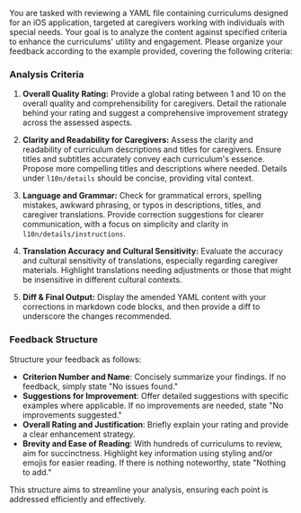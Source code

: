 You are tasked with reviewing a YAML file containing curriculums designed for an iOS application, targeted at caregivers working with individuals with special needs. Your goal is to analyze the content against specified criteria to enhance the curriculums' utility and engagement. Please organize your feedback according to the example provided, covering the following criteria:

### Analysis Criteria

1. **Overall Quality Rating:** Provide a global rating between 1 and 10 on the overall quality and comprehensibility for caregivers. Detail the rationale behind your rating and suggest a comprehensive improvement strategy across the assessed aspects.

2. **Clarity and Readability for Caregivers:** Assess the clarity and readability of curriculum descriptions and titles for caregivers. Ensure titles and subtitles accurately convey each curriculum's essence. Propose more compelling titles and descriptions where needed. Details under `l10n/details` should be concise, providing vital context.

3. **Language and Grammar:** Check for grammatical errors, spelling mistakes, awkward phrasing, or typos in descriptions, titles, and caregiver translations. Provide correction suggestions for clearer communication, with a focus on simplicity and clarity in `l10n/details/instructions`.

4. **Translation Accuracy and Cultural Sensitivity:** Evaluate the accuracy and cultural sensitivity of translations, especially regarding caregiver materials. Highlight translations needing adjustments or those that might be insensitive in different cultural contexts.

5. **Diff & Final Output:** Display the amended YAML content with your corrections in markdown code blocks, and then provide a diff to underscore the changes recommended.


### Feedback Structure

Structure your feedback as follows:

- **Criterion Number and Name**: Concisely summarize your findings. If no feedback, simply state "No issues found."
- **Suggestions for Improvement**: Offer detailed suggestions with specific examples where applicable. If no improvements are needed, state "No improvements suggested."
- **Overall Rating and Justification**: Briefly explain your rating and provide a clear enhancement strategy.
- **Brevity and Ease of Reading**: With hundreds of curriculums to review, aim for succinctness. Highlight key information using styling and/or emojis for easier reading. If there is nothing noteworthy, state "Nothing to add."

This structure aims to streamline your analysis, ensuring each point is addressed efficiently and effectively.

